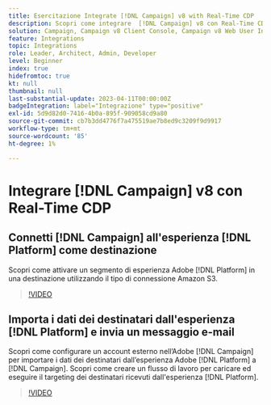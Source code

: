 ```yaml
---
title: Esercitazione Integrate [!DNL Campaign] v8 with Real-Time CDP
description: Scopri come integrare  [!DNL Campaign] v8 con Real-Time CDP.
solution: Campaign, Campaign v8 Client Console, Campaign v8 Web User Interface, Real-Time Customer Data Platform
feature: Integrations
topic: Integrations
role: Leader, Architect, Admin, Developer
level: Beginner
index: true
hidefromtoc: true
kt: null
thumbnail: null
last-substantial-update: 2023-04-11T00:00:00Z
badgeIntegration: label="Integrazione" type="positive"
exl-id: 5d9d82d0-7416-4b0a-895f-909058cd9a80
source-git-commit: cb7b3dd4776f7a475519ae7b8ed9c3209f9d9917
workflow-type: tm+mt
source-wordcount: '85'
ht-degree: 1%

---
```


# Integrare [!DNL Campaign] v8 con Real-Time CDP

## Connetti [!DNL Campaign] all&#39;esperienza [!DNL Platform] come destinazione

Scopri come attivare un segmento di esperienza Adobe [!DNL Platform] in una destinazione utilizzando il tipo di connessione Amazon S3.

>[!VIDEO](https://video.tv.adobe.com/v/3453129?quality=12&learn=on&captions=ita)

## Importa i dati dei destinatari dall&#39;esperienza [!DNL Platform] e invia un messaggio e-mail

Scopri come configurare un account esterno nell’Adobe [!DNL Campaign] per importare i dati dei destinatari dall’esperienza Adobe [!DNL Platform] a [!DNL Campaign]. Scopri come creare un flusso di lavoro per caricare ed eseguire il targeting dei destinatari ricevuti dall&#39;esperienza [!DNL Platform].

>[!VIDEO](https://video.tv.adobe.com/v/3453485?quality=12&learn=on&captions=ita)
